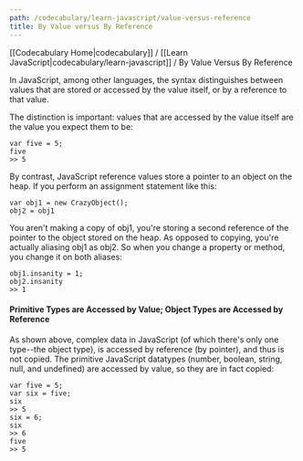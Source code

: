 ```yaml
---
path: /codecabulary/learn-javascript/value-versus-reference
title: By Value versus By Reference
---
```

[[Codecabulary Home|codecabulary]] / [[Learn JavaScript|codecabulary/learn-javascript]] / By Value Versus By Reference

<!-- ---title: By Value versus By Reference -->

In JavaScript, among other languages, the syntax distinguishes between values that are stored or accessed by the value itself, or by a reference to that value.

The distinction is important: values that are accessed by the value itself are the value you expect them to be:

	var five = 5;
	five
	>> 5
	
By contrast, JavaScript reference values store a pointer to an object on the heap. If you perform an assignment statement like this:

	var obj1 = new CrazyObject();
	obj2 = obj1
	
You aren't making a copy of obj1, you're storing a second reference of the pointer to the object stored on the heap. As opposed to copying, you're actually aliasing obj1 as obj2. So when you change a property or method, you change it on both aliases:

	obj1.insanity = 1;
	obj2.insanity
	>> 1
	
#### Primitive Types are Accessed by Value; Object Types are Accessed by Reference

As shown above, complex data in JavaScript (of which there's only one type--the object type), is accessed by reference (by pointer), and thus is not copied. The primitive JavaScript datatypes (number, boolean, string, null, and undefined) are accessed by value, so they are in fact copied:

	var five = 5;
	var six = five;
	six
	>> 5
	six = 6;
	six
	>> 6
	five
	>> 5
	
